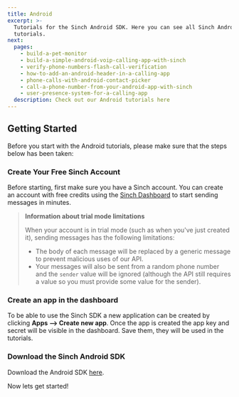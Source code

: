 ```yaml
---
title: Android
excerpt: >-
  Tutorials for the Sinch Android SDK. Here you can see all Sinch Android
  tutorials.
next:
  pages:
    - build-a-pet-monitor
    - build-a-simple-android-voip-calling-app-with-sinch
    - verify-phone-numbers-flash-call-verification
    - how-to-add-an-android-header-in-a-calling-app
    - phone-calls-with-android-contact-picker
    - call-a-phone-number-from-your-android-app-with-sinch
    - user-presence-system-for-a-calling-app
  description: Check out our Android tutorials here
---
```

## Getting Started

Before you start with the Android tutorials, please make sure that the steps below has been taken:

### Create Your Free Sinch Account

Before starting, first make sure you have a Sinch account. You can create an account with free credits using the [Sinch Dashboard](https://portal.sinch.com/#/signup) to start sending messages in minutes.

> **Information about trial mode limitations**
>
> When your account is in trial mode (such as when you've just created it), sending messages has the following limitations:
>
>  - The body of each message will be replaced by a generic message to prevent malicious uses of our API.
>  - Your messages will also be sent from a random phone number and the `sender` value will be ignored (although the API still requires a value so you must provide some value for the sender).

### Create an app in the dashboard

To be able to use the Sinch SDK a new application can be created by clicking **Apps --> Create new app**. Once the app is created the app key and secret will be visible in the dashboard. Save them, they will be used in the tutorials.

### Download the Sinch Android SDK

Download the Android SDK [here](https://sinch.readme.io/page/downloads).

Now lets get started!

